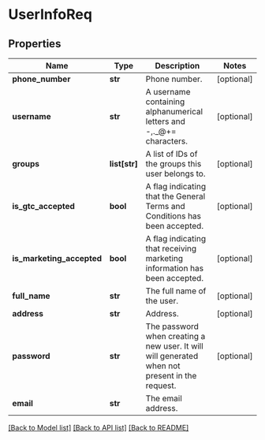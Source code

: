 # UserInfoReq

## Properties
Name | Type | Description | Notes
------------ | ------------- | ------------- | -------------
**phone_number** | **str** | Phone number. | [optional] 
**username** | **str** | A username containing alphanumerical letters and -,._@+&#x3D; characters. | [optional] 
**groups** | **list[str]** | A list of IDs of the groups this user belongs to. | [optional] 
**is_gtc_accepted** | **bool** | A flag indicating that the General Terms and Conditions has been accepted. | [optional] 
**is_marketing_accepted** | **bool** | A flag indicating that receiving marketing information has been accepted. | [optional] 
**full_name** | **str** | The full name of the user. | [optional] 
**address** | **str** | Address. | [optional] 
**password** | **str** | The password when creating a new user. It will will generated when not present in the request. | [optional] 
**email** | **str** | The email address. | 

[[Back to Model list]](../README.md#documentation-for-models) [[Back to API list]](../README.md#documentation-for-api-endpoints) [[Back to README]](../README.md)


